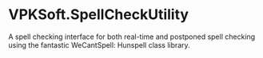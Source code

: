 # VPKSoft.SpellCheckUtility
A spell checking interface for both real-time and postponed spell checking using the fantastic WeCantSpell: Hunspell class library.
